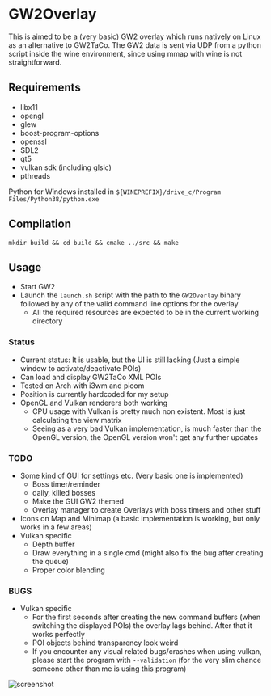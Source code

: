 # GW2Overlay

This is aimed to be a (very basic) GW2 overlay which runs natively on Linux as an alternative to GW2TaCo.
The GW2 data is sent via UDP from a python script inside the wine environment, since using mmap with wine is not straightforward.

## Requirements
 * libx11
 * opengl
 * glew
 * boost-program-options
 * openssl
 * SDL2
 * qt5
 * vulkan sdk (including glslc)
 * pthreads

Python for Windows installed in `${WINEPREFIX}/drive_c/Program Files/Python38/python.exe`

## Compilation
 `mkdir build && cd build && cmake ../src && make`


## Usage
 * Start GW2
 * Launch the `launch.sh` script with the path to the `GW2Overlay` binary followed by any of the valid command line options for the overlay
   * All the required resources are expected to be in the current working directory

### Status
 * Current status: It is usable, but the UI is still lacking (Just a simple window to activate/deactivate POIs)
 * Can load and display GW2TaCo XML POIs
 * Tested on Arch with i3wm and picom
 * Position is currently hardcoded for my setup
 * OpenGL and Vulkan renderers both working
   * CPU usage with Vulkan is pretty much non existent. Most is just calculating the view matrix
   * Seeing as a very bad Vulkan implementation, is much faster than the OpenGL version, the OpenGL version won't get any further updates

### TODO
 * Some kind of GUI for settings etc. (Very basic one is implemented)
   * Boss timer/reminder
   * daily, killed bosses
   * Make the GUI GW2 themed
   * Overlay manager to create Overlays with boss timers and other stuff
 * Icons on Map and Minimap (a basic implementation is working, but only works in a few areas)
 * Vulkan specific
   * Depth buffer
   * Draw everything in a single cmd (might also fix the bug after creating the queue)
   * Proper color blending
 
### BUGS
 * Vulkan specific
   * For the first seconds after creating the new command buffers (when switching the displayed POIs) the overlay lags behind. After that it works perfectly
   * POI objects behind transparency look weird
   * If you encounter any visual related bugs/crashes when using vulkan, please start the program with `--validation` (for the very slim chance someone other than me is using this program)
  
 ![screenshot](https://user-images.githubusercontent.com/1054449/90751525-89bd8880-e2d6-11ea-9985-2ffa561d9049.png)
